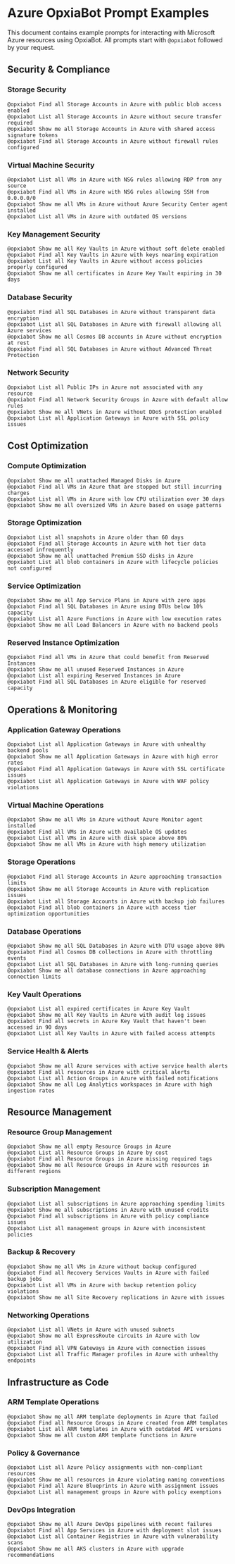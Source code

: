 # Azure OpxiaBot Prompt Examples

This document contains example prompts for interacting with Microsoft Azure resources using OpxiaBot. All prompts start with `@opxiabot` followed by your request.

## Security & Compliance

### Storage Security
```
@opxiabot Find all Storage Accounts in Azure with public blob access enabled
@opxiabot List all Storage Accounts in Azure without secure transfer required
@opxiabot Show me all Storage Accounts in Azure with shared access signature tokens
@opxiabot Find all Storage Accounts in Azure without firewall rules configured
```

### Virtual Machine Security
```
@opxiabot List all VMs in Azure with NSG rules allowing RDP from any source
@opxiabot Find all VMs in Azure with NSG rules allowing SSH from 0.0.0.0/0
@opxiabot Show me all VMs in Azure without Azure Security Center agent installed
@opxiabot List all VMs in Azure with outdated OS versions
```

### Key Management Security
```
@opxiabot Show me all Key Vaults in Azure without soft delete enabled
@opxiabot Find all Key Vaults in Azure with keys nearing expiration
@opxiabot List all Key Vaults in Azure without access policies properly configured
@opxiabot Show me all certificates in Azure Key Vault expiring in 30 days
```

### Database Security
```
@opxiabot Find all SQL Databases in Azure without transparent data encryption
@opxiabot List all SQL Databases in Azure with firewall allowing all Azure services
@opxiabot Show me all Cosmos DB accounts in Azure without encryption at rest
@opxiabot Find all SQL Databases in Azure without Advanced Threat Protection
```

### Network Security
```
@opxiabot List all Public IPs in Azure not associated with any resource
@opxiabot Find all Network Security Groups in Azure with default allow rules
@opxiabot Show me all VNets in Azure without DDoS protection enabled
@opxiabot List all Application Gateways in Azure with SSL policy issues
```

## Cost Optimization

### Compute Optimization
```
@opxiabot Show me all unattached Managed Disks in Azure
@opxiabot Find all VMs in Azure that are stopped but still incurring charges
@opxiabot List all VMs in Azure with low CPU utilization over 30 days
@opxiabot Show me all oversized VMs in Azure based on usage patterns
```

### Storage Optimization
```
@opxiabot List all snapshots in Azure older than 60 days
@opxiabot Find all Storage Accounts in Azure with hot tier data accessed infrequently
@opxiabot Show me all unattached Premium SSD disks in Azure
@opxiabot List all blob containers in Azure with lifecycle policies not configured
```

### Service Optimization
```
@opxiabot Show me all App Service Plans in Azure with zero apps
@opxiabot Find all SQL Databases in Azure using DTUs below 10% capacity
@opxiabot List all Azure Functions in Azure with low execution rates
@opxiabot Show me all Load Balancers in Azure with no backend pools
```

### Reserved Instance Optimization
```
@opxiabot Find all VMs in Azure that could benefit from Reserved Instances
@opxiabot Show me all unused Reserved Instances in Azure
@opxiabot List all expiring Reserved Instances in Azure
@opxiabot Find all SQL Databases in Azure eligible for reserved capacity
```

## Operations & Monitoring

### Application Gateway Operations
```
@opxiabot List all Application Gateways in Azure with unhealthy backend pools
@opxiabot Show me all Application Gateways in Azure with high error rates
@opxiabot Find all Application Gateways in Azure with SSL certificate issues
@opxiabot List all Application Gateways in Azure with WAF policy violations
```

### Virtual Machine Operations
```
@opxiabot Show me all VMs in Azure without Azure Monitor agent installed
@opxiabot Find all VMs in Azure with available OS updates
@opxiabot List all VMs in Azure with disk space above 80%
@opxiabot Show me all VMs in Azure with high memory utilization
```

### Storage Operations
```
@opxiabot Find all Storage Accounts in Azure approaching transaction limits
@opxiabot Show me all Storage Accounts in Azure with replication issues
@opxiabot List all Storage Accounts in Azure with backup job failures
@opxiabot Find all blob containers in Azure with access tier optimization opportunities
```

### Database Operations
```
@opxiabot Show me all SQL Databases in Azure with DTU usage above 80%
@opxiabot Find all Cosmos DB collections in Azure with throttling events
@opxiabot List all SQL Databases in Azure with long-running queries
@opxiabot Show me all database connections in Azure approaching connection limits
```

### Key Vault Operations
```
@opxiabot List all expired certificates in Azure Key Vault
@opxiabot Show me all Key Vaults in Azure with audit log issues
@opxiabot Find all secrets in Azure Key Vault that haven't been accessed in 90 days
@opxiabot List all Key Vaults in Azure with failed access attempts
```

### Service Health & Alerts
```
@opxiabot Show me all Azure services with active service health alerts
@opxiabot Find all resources in Azure with critical alerts
@opxiabot List all Action Groups in Azure with failed notifications
@opxiabot Show me all Log Analytics workspaces in Azure with high ingestion rates
```

## Resource Management

### Resource Group Management
```
@opxiabot Show me all empty Resource Groups in Azure
@opxiabot List all Resource Groups in Azure by cost
@opxiabot Find all Resource Groups in Azure missing required tags
@opxiabot Show me all Resource Groups in Azure with resources in different regions
```

### Subscription Management
```
@opxiabot List all subscriptions in Azure approaching spending limits
@opxiabot Show me all subscriptions in Azure with unused credits
@opxiabot Find all subscriptions in Azure with policy compliance issues
@opxiabot List all management groups in Azure with inconsistent policies
```

### Backup & Recovery
```
@opxiabot Show me all VMs in Azure without backup configured
@opxiabot Find all Recovery Services Vaults in Azure with failed backup jobs
@opxiabot List all VMs in Azure with backup retention policy violations
@opxiabot Show me all Site Recovery replications in Azure with issues
```

### Networking Operations
```
@opxiabot List all VNets in Azure with unused subnets
@opxiabot Show me all ExpressRoute circuits in Azure with low utilization
@opxiabot Find all VPN Gateways in Azure with connection issues
@opxiabot List all Traffic Manager profiles in Azure with unhealthy endpoints
```

## Infrastructure as Code

### ARM Template Operations
```
@opxiabot Show me all ARM template deployments in Azure that failed
@opxiabot Find all Resource Groups in Azure created from ARM templates
@opxiabot List all ARM templates in Azure with outdated API versions
@opxiabot Show me all custom ARM template functions in Azure
```

### Policy & Governance
```
@opxiabot List all Azure Policy assignments with non-compliant resources
@opxiabot Show me all resources in Azure violating naming conventions
@opxiabot Find all Azure Blueprints in Azure with assignment issues
@opxiabot List all management groups in Azure with policy exemptions
```

### DevOps Integration
```
@opxiabot Show me all Azure DevOps pipelines with recent failures
@opxiabot Find all App Services in Azure with deployment slot issues
@opxiabot List all Container Registries in Azure with vulnerability scans
@opxiabot Show me all AKS clusters in Azure with upgrade recommendations
```